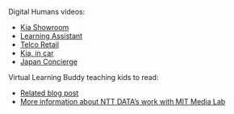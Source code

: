 Digital Humans videos:

- [Kia Showroom](https://www.youtube.com/watch?v=giaxsGgPgZ8)
- [Learning Assistant](https://www.youtube.com/watch?v=9GMIDwGHrKU)
- [Telco Retail](https://youtu.be/-YuxZ91ppU0)
- [Kia, in car](https://youtu.be/axt8y-fLkxA)
- [Japan Concierge](https://youtu.be/jqF5gOluIFA)

Virtual Learning Buddy teaching kids to read:

- [Related blog post](https://nttdata-solutions.com/uk/global-blog/a-virtual-ai-buddy-helps-kids-learn-to-read/)
- [More information about NTT DATA’s work with MIT Media Lab](https://www.nttdata.com/global/en/foresight/academic-collaborations/mit-media-lab-rosalind-picard)

